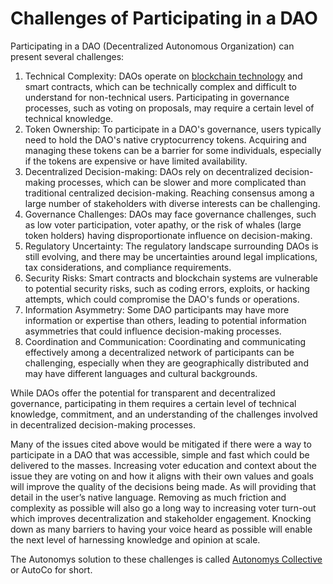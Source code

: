 # Challenges of Participating in a DAO

Participating in a DAO (Decentralized Autonomous Organization) can present several challenges:

1. Technical Complexity: DAOs operate on [blockchain technology](what-is-a-blockchain.md) and smart contracts, which can be technically complex and difficult to understand for non-technical users. Participating in governance processes, such as voting on proposals, may require a certain level of technical knowledge.
2. Token Ownership: To participate in a DAO's governance, users typically need to hold the DAO's native cryptocurrency tokens. Acquiring and managing these tokens can be a barrier for some individuals, especially if the tokens are expensive or have limited availability.
3. Decentralized Decision-making: DAOs rely on decentralized decision-making processes, which can be slower and more complicated than traditional centralized decision-making. Reaching consensus among a large number of stakeholders with diverse interests can be challenging.
4. Governance Challenges: DAOs may face governance challenges, such as low voter participation, voter apathy, or the risk of whales (large token holders) having disproportionate influence on decision-making.
5. Regulatory Uncertainty: The regulatory landscape surrounding DAOs is still evolving, and there may be uncertainties around legal implications, tax considerations, and compliance requirements.
6. Security Risks: Smart contracts and blockchain systems are vulnerable to potential security risks, such as coding errors, exploits, or hacking attempts, which could compromise the DAO's funds or operations.
7. Information Asymmetry: Some DAO participants may have more information or expertise than others, leading to potential information asymmetries that could influence decision-making processes.
8. Coordination and Communication: Coordinating and communicating effectively among a decentralized network of participants can be challenging, especially when they are geographically distributed and may have different languages and cultural backgrounds.

While DAOs offer the potential for transparent and decentralized governance, participating in them requires a certain level of technical knowledge, commitment, and an understanding of the challenges involved in decentralized decision-making processes.

Many of the issues cited above would be mitigated if there were a way to participate in a DAO that was accessible, simple and fast which could be delivered to the masses. Increasing voter education and context about the issue they are voting on and how it aligns with their own values and goals will improve the quality of the decisions being made. As will providing that detail in the user’s native language. Removing as much friction and complexity as possible will also go a long way to increasing voter turn-out which improves decentralization and stakeholder engagement. Knocking down as many barriers to having your voice heard as possible will enable the next level of harnessing knowledge and opinion at scale.

The Autonomys solution to these challenges is called [Autonomys Collective](broken-reference) or AutoCo for short.
